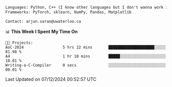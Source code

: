 ```txt
Languages: Python, C++ (I know other languages but I don't wanna work in em)
Frameworks: PyTorch, sklearn, NumPy, Pandas, Matplotlib

Contact: arjun.sarao@uwaterloo.ca
```

<!--START_SECTION:waka-->
📊 **This Week I Spent My Time On** 

```text
🐱‍💻 Projects: 
AoC-2024                 5 hrs 22 mins       ████████████████████░░░░░   81.98 % 
A4                       1 hr 10 mins        █████░░░░░░░░░░░░░░░░░░░░   18.01 % 
Writing-a-C-Compiler     0 secs              ░░░░░░░░░░░░░░░░░░░░░░░░░   00.01 % 
```


 Last Updated on 07/12/2024 00:52:57 UTC
<!--END_SECTION:waka-->
